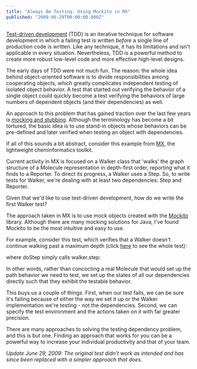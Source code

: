 ```yaml
---
title: "Always Be Testing: Using Mockito in MX"
published: "2009-06-29T00:00:00.000Z"
---
```


[Test-driven development](http://en.wikipedia.org/wiki/Test-driven_development) (TDD) is an iterative technique for software development in which a failing test is written *before* a single line of production code is written. Like any technique, it has its limitations and isn't applicable in every situation. Nevertheless, TDD is a powerful method to create more robust low-level code and more effective high-level designs.

The early days of TDD were not much fun. The reason: the whole idea behind object-oriented software is to divide responsibilities among cooperating objects, which greatly complicates independent testing of isolated object behavior. A test that started out verifying the behavior of a single object could quickly become a test verifying the behaviors of large numbers of dependent objects (and their dependencies) as well.

An approach to this problem that has gained traction over the last few years is [mocking and stubbing](http://martinfowler.com/articles/mocksArentStubs.html). Although the terminology has become a bit tortured, the basic idea is to use stand-in objects whose behaviors can be pre-defined and later verified when testing an object with dependencies.

If all of this sounds a bit abstract, consider this example from [MX](http://metamolecular.com/mx), the lightweight cheminformatics toolkit.

Current activity in MX is focused on a Walker class that 'walks' the graph structure of a Molecule representation in depth-first order, reporting what it finds to a Reporter. To direct its progress, a Walker uses a Step. So, to write tests for Walker, we're dealing with at least two dependencies: Step and Reporter.

Given that we'd like to use test-driven development, how do we write the first Walker test?

The approach taken in MX is to use mock objects created with the [Mockito](http://mockito.org/) library. Although there are many mocking solutions for Java, I've found Mockito to be the most  intuitive and easy to use.

For example, consider this test, which verifies that a Walker doesn't continue walking past a maximum depth (click [here](http://github.com/rapodaca/mx/blob/36d044b6ca2f5ec8cc71db25545fa2a3ca368458/src/com/metamolecular/mx/test/DefaultWalkerTest.java) to see the whole test):

<script src="http://gist.github.com/137972.js"></script>

where doStep simply calls walker.step:

<script src="http://gist.github.com/137681.js"></script>

In other words, rather than concocting a real Molecule that would set up the path behavior we need to test, we set up the states of all our dependencies directly such that they exhibit the testable behavior.

This buys us a couple of things. First, when our test fails, we can be sure it's failing because of either the way we set it up or the Walker implementation we're testing - not the dependencies. Second, we can specify the test environment and the actions taken on it with far greater precision.

There are many approaches to solving the testing dependency problem, and this is but one. Finding an approach that works for you can be a powerful way to increase your individual productivity and that of your team.

*Update June 29, 2009: The original test didn't work as intended and has since been replaced with a simpler approach that does.*